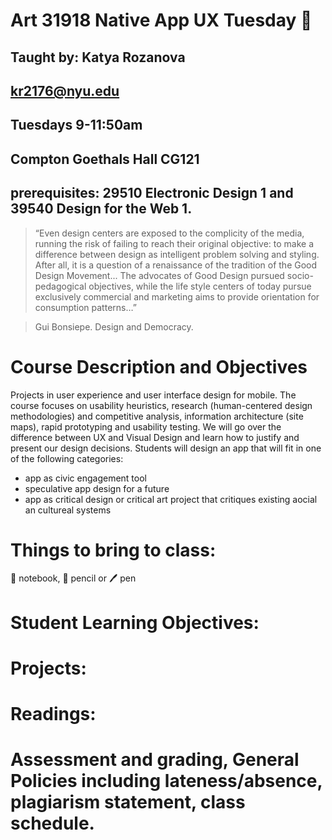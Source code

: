 # Art 31918  Native App UX Tuesday :iphone:
## Taught by: Katya Rozanova
## kr2176@nyu.edu 
## Tuesdays 9-11:50am
## Compton Goethals Hall CG121 
## prerequisites: 29510 Electronic Design 1 and 39540 Design for the Web 1. 



> “Even design centers are exposed to the complicity of the media, running the risk of failing to reach their original objective: to make a difference between design as intelligent problem solving and styling. After all, it is a question of a renaissance of the tradition of the Good Design Movement... The advocates of Good Design pursued socio-pedagogical objectives, while the life style centers of today pursue exclusively commercial and marketing aims to provide orientation for consumption patterns…”

> Gui Bonsiepe. Design and Democracy.

# Course Description and Objectives
Projects in user experience and user interface design for mobile. The course focuses on usability heuristics, research (human-centered design methodologies) and competitive analysis, information architecture (site maps), rapid prototyping and usability testing. We will go over the difference between UX and Visual Design and learn how to justify and present our design decisions. Students will design an app that will fit in one of the following categories: 
* app as civic engagement tool
* speculative app design for a future
* app as critical design or critical art project that critiques existing aocial an cultureal systems 

# Things to bring to class:
:notebook: notebook, :pencil: pencil or :pen: pen

# Student Learning Objectives:

# Projects:

# Readings:

# Assessment and grading, General Policies including lateness/absence, plagiarism statement, class schedule.
